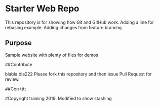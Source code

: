 # Starter Web Repo

This repository is for showing how Git and GitHub work. Adding a line for rebasing example. Adding changes from feature branchq

## Purpose

Sample website with plenty of files for demos

##Contribute

blabla bla222
Please fork this repository and then issue Pull Request for review.



##Con
tttt

#Copyright
training 2019. Modified to show stashing
